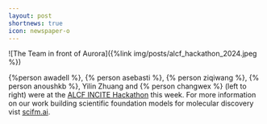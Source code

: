 ```yaml
---
layout: post
shortnews: true
icon: newspaper-o
---
```


![The Team in front of Aurora]({%link img/posts/alcf_hackathon_2024.jpeg %})

{%person awadell %}, {% person asebasti %}, {% person ziqiwang %}, {% person anoushkb %}, Yilin Zhuang and {% person changwex %} (left to right) were at the [ALCF INCITE Hackathon](https://www.alcf.anl.gov/events/2024-alcf-incite-gpu-hackathon) this week. For more information on our work building scientific foundation models for molecular discovery vist [scifm.ai](https://scifm.ai/projects/catalyst.html).